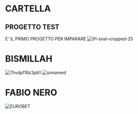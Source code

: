 # CARTELLA
## PROGETTO TEST
E' IL PRIMO PROGETTO PER IMPARARE
![91-snai-cropped-25](https://github.com/user-attachments/assets/0f30bc3c-46fe-45c1-b233-0a0db6d4ef05)

# BISMILLAH
![7hvdp116z3pb1](https://github.com/user-attachments/assets/ea02a383-aa20-4d8b-b538-9b70d8b393c9)
![unnamed](https://github.com/user-attachments/assets/fbe024d2-69b8-42f1-b9ed-413322022b14)

# FABIO NERO
![EUROBET](https://github.com/user-attachments/assets/01e81ec5-f3e7-4255-94ff-a079bfd33f2a)
